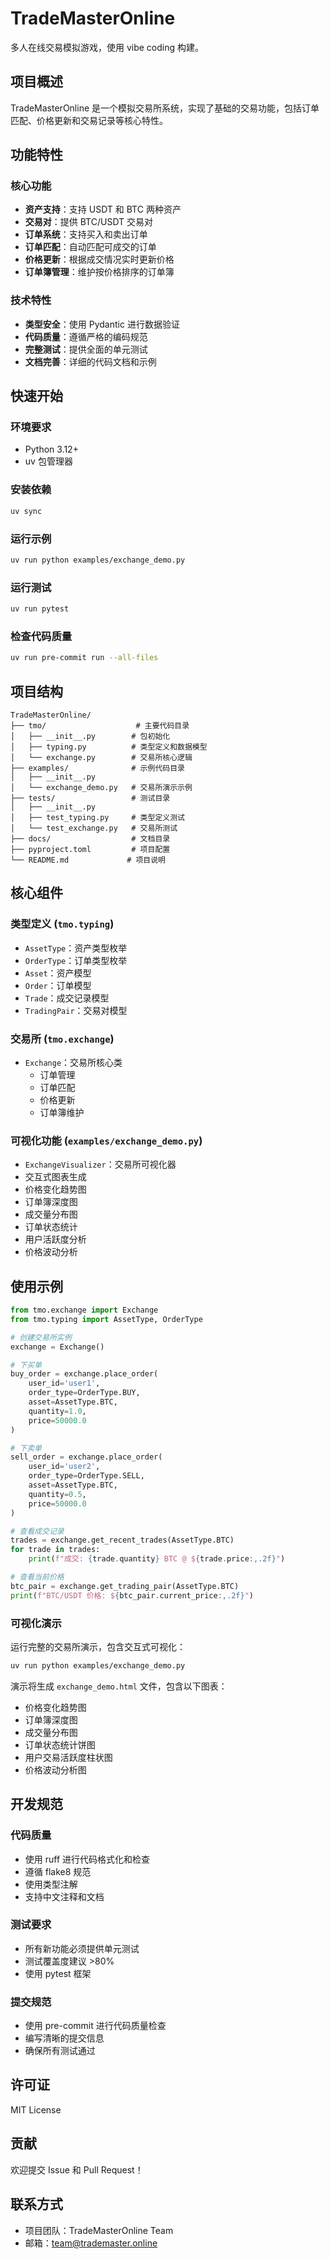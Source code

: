 # TradeMasterOnline

多人在线交易模拟游戏，使用 vibe coding 构建。

## 项目概述

TradeMasterOnline 是一个模拟交易所系统，实现了基础的交易功能，包括订单匹配、价格更新和交易记录等核心特性。

## 功能特性

### 核心功能
- **资产支持**：支持 USDT 和 BTC 两种资产
- **交易对**：提供 BTC/USDT 交易对
- **订单系统**：支持买入和卖出订单
- **订单匹配**：自动匹配可成交的订单
- **价格更新**：根据成交情况实时更新价格
- **订单簿管理**：维护按价格排序的订单簿

### 技术特性
- **类型安全**：使用 Pydantic 进行数据验证
- **代码质量**：遵循严格的编码规范
- **完整测试**：提供全面的单元测试
- **文档完善**：详细的代码文档和示例

## 快速开始

### 环境要求
- Python 3.12+
- uv 包管理器

### 安装依赖
```bash
uv sync
```

### 运行示例
```bash
uv run python examples/exchange_demo.py
```

### 运行测试
```bash
uv run pytest
```

### 检查代码质量
```bash
uv run pre-commit run --all-files
```

## 项目结构

```
TradeMasterOnline/
├── tmo/                    # 主要代码目录
│   ├── __init__.py        # 包初始化
│   ├── typing.py          # 类型定义和数据模型
│   └── exchange.py        # 交易所核心逻辑
├── examples/              # 示例代码目录
│   ├── __init__.py
│   └── exchange_demo.py   # 交易所演示示例
├── tests/                 # 测试目录
│   ├── __init__.py
│   ├── test_typing.py     # 类型定义测试
│   └── test_exchange.py   # 交易所测试
├── docs/                  # 文档目录
├── pyproject.toml         # 项目配置
└── README.md             # 项目说明
```

## 核心组件

### 类型定义 (`tmo.typing`)
- `AssetType`：资产类型枚举
- `OrderType`：订单类型枚举
- `Asset`：资产模型
- `Order`：订单模型
- `Trade`：成交记录模型
- `TradingPair`：交易对模型

### 交易所 (`tmo.exchange`)
- `Exchange`：交易所核心类
  - 订单管理
  - 订单匹配
  - 价格更新
  - 订单簿维护

### 可视化功能 (`examples/exchange_demo.py`)
- `ExchangeVisualizer`：交易所可视化器
- 交互式图表生成
- 价格变化趋势图
- 订单簿深度图
- 成交量分布图
- 订单状态统计
- 用户活跃度分析
- 价格波动分析

## 使用示例

```python
from tmo.exchange import Exchange
from tmo.typing import AssetType, OrderType

# 创建交易所实例
exchange = Exchange()

# 下买单
buy_order = exchange.place_order(
    user_id='user1',
    order_type=OrderType.BUY,
    asset=AssetType.BTC,
    quantity=1.0,
    price=50000.0
)

# 下卖单
sell_order = exchange.place_order(
    user_id='user2',
    order_type=OrderType.SELL,
    asset=AssetType.BTC,
    quantity=0.5,
    price=50000.0
)

# 查看成交记录
trades = exchange.get_recent_trades(AssetType.BTC)
for trade in trades:
    print(f"成交: {trade.quantity} BTC @ ${trade.price:,.2f}")

# 查看当前价格
btc_pair = exchange.get_trading_pair(AssetType.BTC)
print(f"BTC/USDT 价格: ${btc_pair.current_price:,.2f}")
```

### 可视化演示

运行完整的交易所演示，包含交互式可视化：

```bash
uv run python examples/exchange_demo.py
```

演示将生成 `exchange_demo.html` 文件，包含以下图表：
- 价格变化趋势图
- 订单簿深度图
- 成交量分布图
- 订单状态统计饼图
- 用户交易活跃度柱状图
- 价格波动分析图

## 开发规范

### 代码质量
- 使用 ruff 进行代码格式化和检查
- 遵循 flake8 规范
- 使用类型注解
- 支持中文注释和文档

### 测试要求
- 所有新功能必须提供单元测试
- 测试覆盖度建议 >80%
- 使用 pytest 框架

### 提交规范
- 使用 pre-commit 进行代码质量检查
- 编写清晰的提交信息
- 确保所有测试通过

## 许可证

MIT License

## 贡献

欢迎提交 Issue 和 Pull Request！

## 联系方式

- 项目团队：TradeMasterOnline Team
- 邮箱：team@trademaster.online
